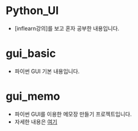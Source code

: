 # Python_UI
- [inflearn강의]를 보고 혼자 공부한 내용입니다.

# gui_basic
- 파이썬 GUI 기본 내용입니다.

# gui_memo
- 파이썬 GUI를 이용한 메모장 만들기 프로젝트입니다.
- 자세한 내용은 [여기](https://github.com/heejin99/Python_UI/tree/master/gui_memo)
